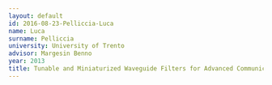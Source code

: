 ```yaml
---
layout: default 
id: 2016-08-23-Pelliccia-Luca
name: Luca
surname: Pelliccia
university: University of Trento
advisor: Margesin Benno
year: 2013
title: Tunable and Miniaturized Waveguide Filters for Advanced Communication Systems
---
```

